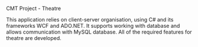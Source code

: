 CMT Project - Theatre

This application relies on client-server organisation, using C# and its frameworks WCF and ADO.NET. It supports working with database and allows communication with MySQL database. All of the required features for theatre are developed.
